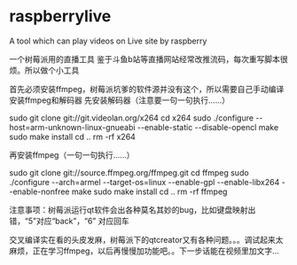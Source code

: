 # raspberrylive
A tool which can play videos on Live site by raspberry

一个树莓派用的直播工具
鉴于斗鱼b站等直播网站经常改推流码，每次重写脚本很烦。所以做个小工具

首先必须安装ffmpeg，树莓派坑爹的软件源并没有这个，所以需要自己手动编译
安装ffmpeg和解码器
先安装解码器（注意要一句一句执行……）

sudo git clone git://git.videolan.org/x264
cd x264
sudo ./configure --host=arm-unknown-linux-gnueabi --enable-static --disable-opencl
make
sudo make install
cd ..
rm -rf x264

再安装ffmpeg（一句一句执行……）

sudo git clone git://source.ffmpeg.org/ffmpeg.git
cd ffmpeg
sudo ./configure --arch=armel --target-os=linux --enable-gpl --enable-libx264 --enable-nonfree
make
sudo make install
cd ..
rm -rf ffmpeg


注意事项：树莓派运行qt软件会出各种莫名其妙的bug，比如键盘映射出错，“5”对应“back”，“6” 对应回车

交叉编译实在看的头皮发麻，树莓派下的qtcreator又有各种问题。。。调试起来太麻烦，正在学习ffmpeg，以后再慢慢加功能吧。。下一步话能在视频里加文字...


